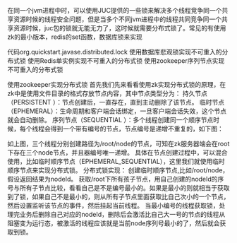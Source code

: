 在同一个jvm进程中时，可以使用JUC提供的一些锁来解决多个线程竞争同一个共享资源时候的线程安全问题，但是当多个不同jvm进程中的线程共同竞争同一个共享资源时候，juc包的锁就无能无力了，这时候就需要分布式锁了。常见的有使用zk的最小版本，redis的set函数，数据库锁来实现


代码org.quickstart.javase.distributed.lock
使用数据库悲观锁实现不可重入的分布式锁
使用Redis单实例实现不可重入的分布式锁
使用zookeeper序列节点实现不可重入的分布式锁


使用zookeeper实现分布式锁
首先我们先来看看使用zk实现分布式锁的原理，在zk中是使用文件目录的格式存放节点内容，其中节点类型分为：
持久节点（PERSISTENT ）：节点创建后，一直存在，直到主动删除了该节点。
临时节点（EPHEMERAL）：生命周期和客户端会话绑定，一旦客户端会话失效，这个节点就会自动删除。
序列节点（SEQUENTIAL ）：多个线程创建同一个顺序节点时候，每个线程会得到一个带有编号的节点，节点编号是递增不重复的，如下图：

如上图，三个线程分别创建路径为/root/node的节点，可知在zk服务器端会在root下存在三个node节点，并且器编号唯一递增。
具体在节点创建过程中，可以混合使用，比如临时顺序节点（EPHEMERAL_SEQUENTIAL），这里我们就使用临时顺序节点来实现分布式锁。
分布式锁实现：
创建临时顺序节点,比如/root/node，假设返回结果为nodeId。
获取/root下所有孩子节点，用自己创建的nodeId的序号与所有子节点比较，看看自己是不是编号最小的。如果是最小的则就相当于获取到了锁，如果自己不是最小的，则从所有子节点里面获取比自己次小的一个节点，然后设置监听该节点的事件，然后挂起当前线程。
当最小编号的线程获取锁，处理完业务后删除自己对应的nodeId，删除后会激活比自己大一号的节点的线程从阻塞变为运行态，被激活的线程应该就是当前node序列号最小的了，然后就会获取到锁。





